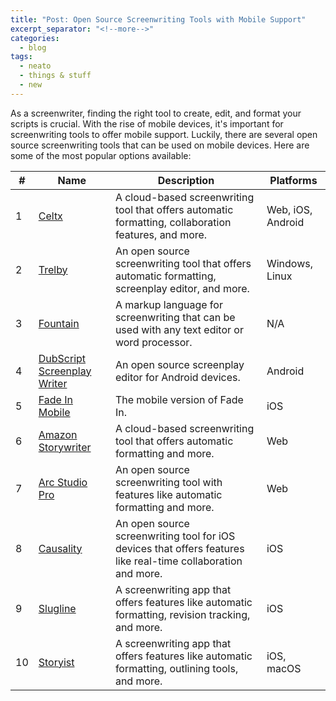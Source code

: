 ```yaml
---
title: "Post: Open Source Screenwriting Tools with Mobile Support"
excerpt_separator: "<!--more-->"
categories:
  - blog
tags:
  - neato
  - things & stuff
  - new
---
```


As a screenwriter, finding the right tool to create, edit, and format your scripts is crucial. With the rise of mobile devices, it's important for screenwriting tools to offer mobile support. Luckily, there are several open source screenwriting tools that can be used on mobile devices. Here are some of the most popular options available: 

| # | Name | Description | Platforms |
|---|------|-------------|-----------|
| 1 | [Celtx](https://www.celtx.com/) | A cloud-based screenwriting tool that offers automatic formatting, collaboration features, and more. | Web, iOS, Android |
| 2 | [Trelby](https://www.trelby.org/) | An open source screenwriting tool that offers automatic formatting, screenplay editor, and more. | Windows, Linux |
| 3 | [Fountain](https://fountain.io/) | A markup language for screenwriting that can be used with any text editor or word processor. | N/A |
| 4 | [DubScript Screenplay Writer](http://www.dubscript.com/) | An open source screenplay editor for Android devices. | Android |
| 5 | [Fade In Mobile](https://www.fadeinpro.com/page.pl?content=mobile) | The mobile version of Fade In. | iOS |
| 6 | [Amazon Storywriter](https://storywriter.amazon.com/) | A cloud-based screenwriting tool that offers automatic formatting and more. | Web |
| 7 | [Arc Studio Pro](https://www.arcstudiopro.com/) | An open source screenwriting tool with features like automatic formatting and more. | Web |
| 8 | [Causality](https://www.happenstance.co/causality.html) | An open source screenwriting tool for iOS devices that offers features like real-time collaboration and more. | iOS |
| 9 | [Slugline](https://slugline.co/) | A screenwriting app that offers features like automatic formatting, revision tracking, and more. | iOS |
| 10 | [Storyist](https://storyist.com/) | A screenwriting app that offers features like automatic formatting, outlining tools, and more. | iOS, macOS |
